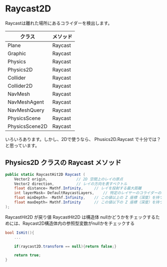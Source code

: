 # Raycast2D

Raycastは離れた場所にあるコライダーを検出します。

| クラス | メソッド |
| ---- | ---- |
| Plane | Raycast |
| Graphic | Raycast |
| Physics | Raycast |
| Physics2D | Raycast |
| Collider | Raycast |
| Collider2D | Raycast |
| NavMesh | Raycast |
| NavMeshAgent | Raycast |
| NavMeshQuery | Raycast |
| PhysicsScene | Raycast |
| PhysicsScene2D | Raycast |

いろいろあります。しかし、2Dで使うなら、 Phusics2D.Raycast で十分では？　と思っています。

## Physics2D クラスの Raycast メソッド

```c#
public static RaycastHit2D Raycast (
	Vector2 origin,				// 2D 空間上のレイの原点
 	Vector2 direction,			// レイの方向を表すベクトル
  	float distance= Mathf.Infinity,		// レイを投射する最大距離
   	int layerMask= DefaultRaycastLayers,	// 特定のレイヤーのコライダーのみを判別するためのフィルター
	float minDepth= -Mathf.Infinity,	// この値以上の Z 座標（深度）を持つオブジェクトのみを含みます
	float maxDepth= Mathf.Infinity		// この値以下の Z 座標（深度）を持つオブジェクトのみを含みます
);
```


RaycastHit2D が戻り値
RaycastHit2D は構造体
nullかどうかをチェックするためには、Raycast2D構造体内の参照型変数がnullかをチェックする
``` c#
bool IsHit(){
	...

	if(raycast2D.transform == null){return false;}

	return true;
}
```
